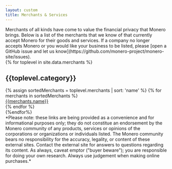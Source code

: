 ```yaml
---
layout: custom
title: Merchants & Services
---
```

<div markdown="1" class="text-center container description">
Merchants of all kinds have come to value the financial privacy that Monero brings. Below is a list of the merchants that we know of that currently accept Monero for their goods and services. If a company no longer accepts Monero or you would like your business to be listed, please [open a GitHub issue and let us know](https://github.com/monero-project/monero-site/issues).
</div>
<div class="merchants">
{% for toplevel in site.data.merchants %}
<div class="container full" id="{{toplevel.id}}">
       <div class="info-block">
        <h2>{{toplevel.category}}</h2>
        <div class="row">
            {% assign sortedMerchants = toplevel.merchants | sort: 'name' %}
            {% for merchants in sortedMerchants %}
            <div class="col-md-4 col-sm-6 col-xs-12">
                <a href="{{merchants.url}}">{{merchants.name}}</a>
            </div>
            {% endfor %}
        </div>
        </div>
</div>
{%endfor%}


</div>

<div markdown="1" class="text-center container description">
*Please note: these links are being provided as a convenience and for informational purposes only; they do not constitue an endorsement by the Monero community of any products, services or opinions of the corporations or organizations or individuals listed. The Monero community bears no responsibility for the accuracy, legality, or content of these external sites. Contact the external site for answers to questions regarding its content. As always, caveat emptor ("buyer beware"); you are responsible for doing your own research. Always use judgement when making online purchases.*
</div>
